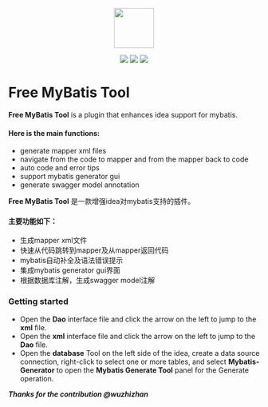 <p align="center">
	<img src="https://s4.ax1x.com/2022/02/16/HfOyi4.png" width="80">
</p>

<p align="center">
    <a target="_blank" href="https://plugins.jetbrains.com/plugin/18617-free-mybatis-tool" style="text-decoration:none;">
		<img src="https://img.shields.io/badge/IDEA-2021.3-orange.svg" />
	</a>
    <a target="_blank" href="https://www.oracle.com/java/technologies/downloads/#java11" style="text-decoration:none;">
		<img src="https://img.shields.io/badge/JDK-11-green.svg" />
	</a>
	<a target="_blank" href="https://github.com/moztl/Free-Mybatis-Tool/blob/main/LICENSE" style="text-decoration:none;">
        <img src="https://img.shields.io/badge/license-Apache--2.0-blue.svg" />
	</a>
</p>


# Free MyBatis Tool


<!-- Plugin description -->
**Free MyBatis Tool** is a plugin that enhances idea support for mybatis.

#### Here is the main functions:
* generate mapper xml files
* navigate from the code to mapper and from the mapper back to code
* auto code and error tips
* support mybatis generator gui
* generate swagger model annotation

**Free MyBatis Tool** 是一款增强idea对mybatis支持的插件。
#### 主要功能如下：
* 生成mapper xml文件
* 快速从代码跳转到mapper及从mapper返回代码
* mybatis自动补全及语法错误提示
* 集成mybatis generator gui界面
* 根据数据库注解，生成swagger model注解

### Getting started
* Open the **Dao** interface file and click the arrow on the left to jump to the **xml** file.
* Open the **xml** interface file and click the arrow on the left to jump to the **Dao** file.
* Open the **database** Tool on the left side of the idea, create a data source connection, right-click to select one or more tables, and select **Mybatis-Generator** to open the **Mybatis Generate Tool** panel for the Generate operation.

***Thanks for the contribution @wuzhizhan***
<!-- Plugin description end -->
